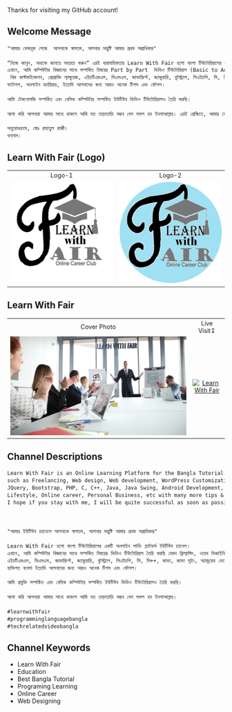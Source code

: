 Thanks for visiting my GitHub account!

## Welcome Message
```diff
"আমার ফেজবুক পেজে  আপনাকে স্বাগতম, আপনার সন্তুষ্টি আমার প্রথম অগ্রাধিকার"

“নিজে জানুন, অন্যকে জানতে সহয়তা করুন” এরই ধারাবাহিকতায় Learn With Fair হলো বাংলা টিউটোরিয়ালের একটি অনলাইন লার্নিং প্ল্যাটফর্ম ফেজবুক পেজ। 
এখানে, আমি কম্পিউটার বিজ্ঞানের সাথে সম্পর্কিত বিষয়ের Part by Part  ভিডিও টিউটোরিয়াল (Basic to Advance) তৈরি করছি যেমন ফ্রিল্যান্সিং, ওয়েব ডিজাইনিং, ওয়েব ডেভেলপিং, ওয়ার্ডপ্রেস কাস্টমাইজেশন,
 থিম কাস্টমাইজেশন, প্রোগ্রামিং ল্যাঙ্গুয়েজ, এইচটিএমএল, সিএসএস, জাভাস্ক্রিপ্ট, জ্যাকুয়ারি, বুটস্ট্র্যাপ, পিএইচপি, সি, সি++, জাভা, জাভা সুইং, অ্যান্ড্রয়েড ডেভেলপমেন্ট, ডাটাবেজ- মাই এসকিউএল , ভিডিও এডিটিং,
ফটোশপ, অনলাইন ক্যারিয়ার, ইত্যাদি আপনাদের জন্য আরও অনেক টিপস এবং কৌশল।   

আমি টেকনোলজি সম্পর্কিত এবং বেসিক কম্পিউটার সম্পর্কিত ইউটিউব ভিডিও টিউটোরিয়ালও তৈরি করছি।

আশা করি আপনারা আমার সাথে থাকলে আমি যত তাড়াতাড়ি সম্ভব বেশ সফল হব ইনশাআল্লাহ। এরই প্রেক্ষিতে, আমার ফেজবুক পেজে লাইক দিয়ে, পাশাপাশি  আপনার পরিচিতদের সাথে Share করার মাধ্যমে পাশে থাকবেন। 

অনুরোধক্রমে, মোঃ রাহাতুল রাব্বী। 
ধন্যবাদ। 
```

## Learn With Fair (Logo)
| | |
|:---:|:---:|
| Logo-1| Logo-2 |
|![logo](https://github.com/learnwithfair/YouTube-channel-documents/blob/main/logo/Learn%20With%20Fair%20Youtube%20Channel%20Logo.png)|![logo](https://github.com/learnwithfair/YouTube-channel-documents/blob/main/logo/Learn%20With%20Fair%20Youtube%20Channel%20Logo%20(2).png)|

## Learn With Fair

| | |
|:---:|:---:|
|Cover Photo |Live Visit↧  |
|![cover](https://github.com/learnwithfair/YouTube-channel-documents/blob/main/cover%20photo/Learn%20With%20Fair%20Youtube%20Channel%20Art.png)|[![Learn With Fair](https://github.com/learnwithfair/YouTube-channel-documents/blob/main/images/youtube.avif)](https://www.youtube.com/@learnwithfair)|





## Channel Descriptions
```diff
Learn With Fair is an Online Learning Platform for the Bangla Tutorial YouTube channel. Here, I'm making video tutorials of Computer Science related subjects
such as Freelancing, Web design, Web development, WordPress Customization, Theme Customization, Programming Language, HTML, CSS, JavaScript,
JQuery, Bootstrap, PHP, C, C++, Java, Java Swing, Android Development, My Sqlit,  Video Editing, Photoshop,
Lifestyle, Online career, Personal Business, etc with many more tips & tricks for our Audience. I'm also creating Tech-Related and Basic Computer YouTube video Tutorials.
I hope if you stay with me, I will be quite successful as soon as possible Insha-Allah.



"আমার ইউটিউব চ্যানেলে আপনাকে স্বাগতম, আপনার সন্তুষ্টি আমার প্রথম অগ্রাধিকার"

Learn With Fair হলো বাংলা টিউটোরিয়ালের একটি অনলাইন লার্নিং প্ল্যাটফর্ম ইউটিউব চ্যানেল।
এখানে, আমি কম্পিউটার বিজ্ঞানের সাথে সম্পর্কিত বিষয়ের ভিডিও টিউটোরিয়াল তৈরি করছি যেমন ফ্রিল্যান্সিং, ওয়েব ডিজাইনিং, ওয়েব ডেভেলপিং, ওয়ার্ডপ্রেস কাস্টমাইজেশন, থিম কাস্টমাইজেশন, প্রোগ্রামিং ল্যাঙ্গুয়েজ,
এইচটিএমএল, সিএসএস, জাভাস্ক্রিপ্ট, জ্যাকুয়ারি, বুটস্ট্র্যাপ, পিএইচপি, সি, সি++, জাভা, জাভা সুইং, অ্যান্ড্রয়েড ডেভেলপমেন্ট, মাই এসকিউএল,ডাটাবেজ, ভিডিও এডিটিং, ফটোশপ, লাইফস্টাইল, অনলাইন ক্যারিয়ার,
ব্যক্তিগত ব্যবসা ইত্যাদি আপনাদের জন্য আরও অনেক টিপস এবং কৌশল। 

আমি প্রযুক্তি সম্পর্কিত এবং বেসিক কম্পিউটার সম্পর্কিত ইউটিউব ভিডিও টিউটোরিয়ালও তৈরি করছি।

আশা করি আপনারা আমার সাথে থাকলে আমি যত তাড়াতাড়ি সম্ভব বেশ সফল হব ইনশাআল্লাহ। 

#learnwithfair
#programminglanguagebangla
#techrelatedvideobangla
```

## Channel Keywords

  * Learn With Fair
  * Education
  * Best Bangla Tutorial
  * Programing Learning
  * Online Career
  * Web Designing



